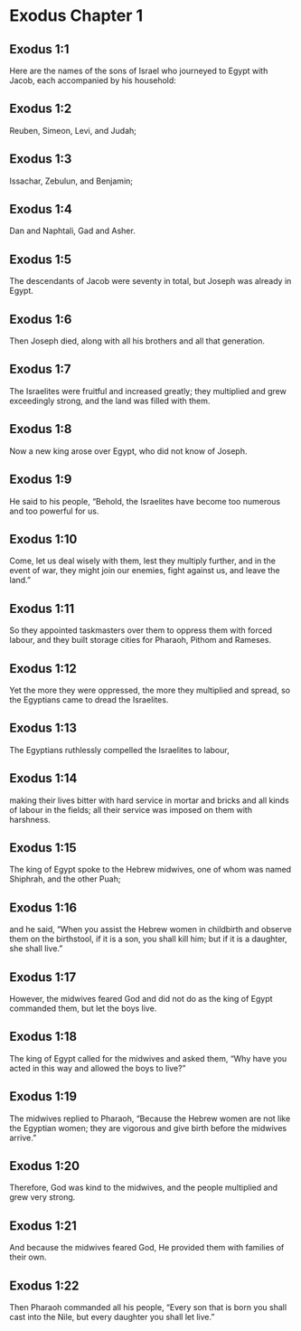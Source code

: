 # Exodus Chapter 1

## Exodus 1:1
Here are the names of the sons of Israel who journeyed to Egypt with Jacob, each accompanied by his household:

## Exodus 1:2
Reuben, Simeon, Levi, and Judah;

## Exodus 1:3
Issachar, Zebulun, and Benjamin;

## Exodus 1:4
Dan and Naphtali, Gad and Asher.

## Exodus 1:5
The descendants of Jacob were seventy in total, but Joseph was already in Egypt.

## Exodus 1:6
Then Joseph died, along with all his brothers and all that generation.

## Exodus 1:7
The Israelites were fruitful and increased greatly; they multiplied and grew exceedingly strong, and the land was filled with them.

## Exodus 1:8
Now a new king arose over Egypt, who did not know of Joseph.

## Exodus 1:9
He said to his people, “Behold, the Israelites have become too numerous and too powerful for us.

## Exodus 1:10
Come, let us deal wisely with them, lest they multiply further, and in the event of war, they might join our enemies, fight against us, and leave the land.”

## Exodus 1:11
So they appointed taskmasters over them to oppress them with forced labour, and they built storage cities for Pharaoh, Pithom and Rameses.

## Exodus 1:12
Yet the more they were oppressed, the more they multiplied and spread, so the Egyptians came to dread the Israelites.

## Exodus 1:13
The Egyptians ruthlessly compelled the Israelites to labour,

## Exodus 1:14
making their lives bitter with hard service in mortar and bricks and all kinds of labour in the fields; all their service was imposed on them with harshness.

## Exodus 1:15
The king of Egypt spoke to the Hebrew midwives, one of whom was named Shiphrah, and the other Puah;

## Exodus 1:16
and he said, “When you assist the Hebrew women in childbirth and observe them on the birthstool, if it is a son, you shall kill him; but if it is a daughter, she shall live.”

## Exodus 1:17
However, the midwives feared God and did not do as the king of Egypt commanded them, but let the boys live.

## Exodus 1:18
The king of Egypt called for the midwives and asked them, “Why have you acted in this way and allowed the boys to live?”

## Exodus 1:19
The midwives replied to Pharaoh, “Because the Hebrew women are not like the Egyptian women; they are vigorous and give birth before the midwives arrive.”

## Exodus 1:20
Therefore, God was kind to the midwives, and the people multiplied and grew very strong.

## Exodus 1:21
And because the midwives feared God, He provided them with families of their own.

## Exodus 1:22
Then Pharaoh commanded all his people, “Every son that is born you shall cast into the Nile, but every daughter you shall let live.”
